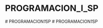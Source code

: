 ﻿# PROGRAMACION_I_SP
#   P R O G R A M A C I O N _ 1 _ S P  
 #   P R O G R A M A C I O N _ 1 _ S P  
 